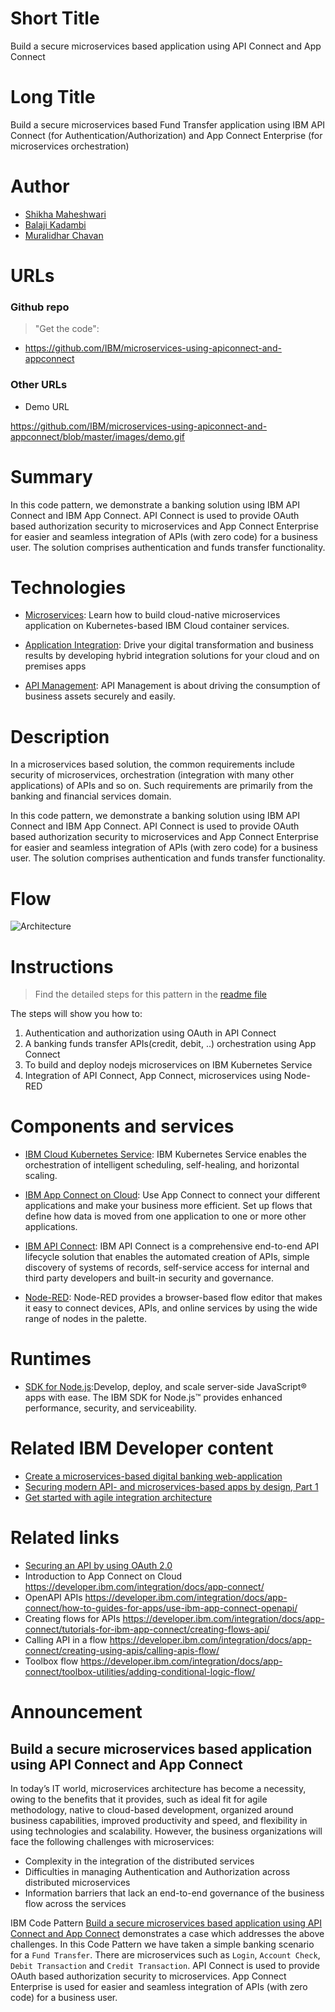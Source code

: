 # Short Title

Build a secure microservices based application using API Connect and App Connect


# Long Title

Build a secure microservices based Fund Transfer application using IBM API Connect (for Authentication/Authorization) and App Connect Enterprise (for microservices orchestration)


# Author

* [Shikha Maheshwari](https://www.linkedin.com/in/shikha-maheshwari) 
* [Balaji Kadambi](https://www.linkedin.com/in/balaji-kadambi-1519223/)
* [Muralidhar Chavan](https://www.linkedin.com/in/muralidhar-chavan-3335b638/)


# URLs

### Github repo

> "Get the code": 
* https://github.com/IBM/microservices-using-apiconnect-and-appconnect


### Other URLs

* Demo URL

https://github.com/IBM/microservices-using-apiconnect-and-appconnect/blob/master/images/demo.gif


# Summary

In this code pattern, we demonstrate a banking solution using IBM API Connect and IBM App Connect. API Connect is used to provide OAuth based authorization security to microservices and App Connect Enterprise for easier and seamless integration of APIs (with zero code) for a business user. The solution comprises authentication and funds transfer functionality.


# Technologies

* [Microservices](https://www.ibm.com/cloud/garage/architectures/implementation/microservices-kubernetes): Learn how to build cloud-native microservices application on Kubernetes-based IBM Cloud container services.

* [Application Integration](https://developer.ibm.com/integration/): Drive your digital transformation and business results by developing hybrid integration solutions for your cloud and on premises apps

* [API Management](https://developer.ibm.com/apiconnect/2019/01/10/what-is-api-management/): API Management is about driving the consumption of business assets securely and easily.


# Description

In a microservices based solution, the common requirements include security of microservices, orchestration (integration with many other applications) of APIs and so on. Such requirements are primarily from the banking and financial services domain.

In this code pattern, we demonstrate a banking solution using IBM API Connect and IBM App Connect. API Connect is used to provide OAuth based authorization security to microservices and App Connect Enterprise for easier and seamless integration of APIs (with zero code) for a business user. The solution comprises authentication and funds transfer functionality.


# Flow

![Architecture](https://github.com/IBM/microservices-using-apiconnect-and-appconnect/blob/master/images/architecture.png)


# Instructions

> Find the detailed steps for this pattern in the [readme file](https://github.com/IBM/microservices-using-apiconnect-and-appconnect/blob/master/README.md) 

The steps will show you how to:

1. Authentication and authorization using OAuth in API Connect
2. A banking funds transfer APIs(credit, debit, ..) orchestration using App Connect
3. To build and deploy nodejs microservices on IBM Kubernetes Service
4. Integration of API Connect, App Connect, microservices using Node-RED

# Components and services

* [IBM Cloud Kubernetes Service](https://cloud.ibm.com/containers-kubernetes/catalog/cluster): IBM Kubernetes Service enables the orchestration of intelligent scheduling, self-healing, and horizontal scaling.

* [IBM App Connect on Cloud](https://cloud.ibm.com/catalog/services/app-connect): Use App Connect to connect your different applications and make your business more efficient. Set up flows that define how data is moved from one application to one or more other applications.

* [IBM API Connect](https://cloud.ibm.com/catalog/services/api-connect): IBM API Connect is a comprehensive end-to-end API lifecycle solution that enables the automated creation of APIs, simple discovery of systems of records, self-service access for internal and third party developers and built-in security and governance.

* [Node-RED](https://cloud.ibm.com/docs/starters/Node-RED?topic=starters-gettingstarted#nodered): Node-RED provides a browser-based flow editor that makes it easy to connect devices, APIs, and online services by using the wide range of nodes in the palette.


# Runtimes

* [SDK for Node.js](https://console.bluemix.net/catalog/starters/sdk-for-nodejs):Develop, deploy, and scale server-side JavaScript® apps with ease. The IBM SDK for Node.js™ provides enhanced performance, security, and serviceability.


# Related IBM Developer content

* [Create a microservices-based digital banking web-application](https://developer.ibm.com/patterns/build-digital-bank-microservices-kubernetes/)
* [Securing modern API- and microservices-based apps by design, Part 1](https://developer.ibm.com/articles/securing-modern-api-and-microservices-apps-1/)
* [Get started with agile integration architecture](https://developer.ibm.com/tutorials/get-started-with-agile-integration-architecture-integration-modernization-in-action/)


# Related links

* [Securing an API by using OAuth 2.0](https://www.ibm.com/support/knowledgecenter/en/SSFS6T/com.ibm.apic.toolkit.doc/tutorial_apionprem_security_OAuth.html)
* Introduction to App Connect on Cloud https://developer.ibm.com/integration/docs/app-connect/
* OpenAPI APIs https://developer.ibm.com/integration/docs/app-connect/how-to-guides-for-apps/use-ibm-app-connect-openapi/
* Creating flows for APIs https://developer.ibm.com/integration/docs/app-connect/tutorials-for-ibm-app-connect/creating-flows-api/
* Calling API in a flow https://developer.ibm.com/integration/docs/app-connect/creating-using-apis/calling-apis-flow/
* Toolbox flow https://developer.ibm.com/integration/docs/app-connect/toolbox-utilities/adding-conditional-logic-flow/


# Announcement

## Build a secure microservices based application using API Connect and App Connect
In today’s IT world, microservices architecture has become a necessity, owing to the benefits that it provides, such as ideal fit for agile methodology, native to cloud-based development, organized around business capabilities, improved productivity and speed, and flexibility in using technologies and scalability. However, the business organizations will face the following challenges with microservices:

- Complexity in the integration of the distributed services
- Difficulties in managing Authentication and Authorization across distributed microservices
- Information barriers that lack an end-to-end governance of the business flow across the services

IBM Code Pattern [Build a secure microservices based application using API Connect and App Connect](https://github.com/IBM/microservices-using-apiconnect-and-appconnect) demonstrates a case which addresses the above challenges. In this Code Pattern we have taken a simple banking scenario for a `Fund Transfer`. There are microservices such as `Login`, `Account Check`, `Debit Transaction` and `Credit Transaction`. API Connect is used to provide OAuth based authorization security to microservices. App Connect Enterprise is used for easier and seamless integration of APIs (with zero code) for a business user.



